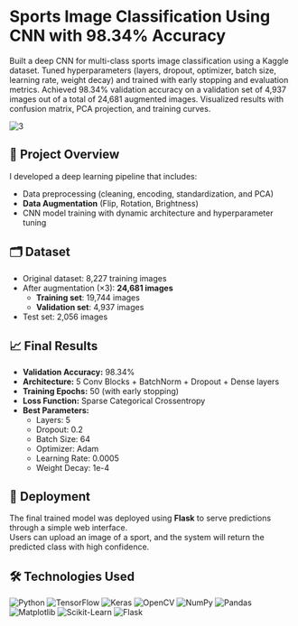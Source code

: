 # Sports Image Classification Using CNN with 98.34% Accuracy

Built a deep CNN for multi-class sports image classification using a Kaggle dataset.
Tuned hyperparameters (layers, dropout, optimizer, batch size, learning rate, weight decay) and trained with early stopping and evaluation metrics.
Achieved 98.34% validation accuracy on a validation set of 4,937 images out of a total of 24,681 augmented images.
Visualized results with confusion matrix, PCA projection, and training curves.

![3](https://github.com/user-attachments/assets/94ff3120-3a8e-45ef-9243-2a039366e129)

## 🧠 Project Overview

I developed a deep learning pipeline that includes:
- Data preprocessing (cleaning, encoding, standardization, and PCA)
- **Data Augmentation** (Flip, Rotation, Brightness)
- CNN model training with dynamic architecture and hyperparameter tuning

## 🗂️ Dataset

- Original dataset: 8,227 training images  
- After augmentation (×3): **24,681 images**
  - **Training set**: 19,744 images  
  - **Validation set**: 4,937 images  
- Test set: 2,056 images

## 📈 Final Results

- **Validation Accuracy:** 98.34%
- **Architecture:** 5 Conv Blocks + BatchNorm + Dropout + Dense layers
- **Training Epochs:** 50 (with early stopping)
- **Loss Function:** Sparse Categorical Crossentropy
- **Best Parameters:**
  - Layers: 5
  - Dropout: 0.2
  - Batch Size: 64
  - Optimizer: Adam
  - Learning Rate: 0.0005
  - Weight Decay: 1e-4
    
## 🚀 Deployment

The final trained model was deployed using **Flask** to serve predictions through a simple web interface.  
Users can upload an image of a sport, and the system will return the predicted class with high confidence.

## 🛠️ Technologies Used

![Python](https://img.shields.io/badge/Python-3776AB?style=flat&logo=python&logoColor=white)
![TensorFlow](https://img.shields.io/badge/TensorFlow-FF6F00?style=flat&logo=tensorflow&logoColor=white)
![Keras](https://img.shields.io/badge/Keras-D00000?style=flat&logo=keras&logoColor=white)
![OpenCV](https://img.shields.io/badge/OpenCV-5C3EE8?style=flat&logo=opencv&logoColor=white)
![NumPy](https://img.shields.io/badge/NumPy-013243?style=flat&logo=numpy&logoColor=white)
![Pandas](https://img.shields.io/badge/Pandas-150458?style=flat&logo=pandas&logoColor=white)
![Matplotlib](https://img.shields.io/badge/Matplotlib-11557C?style=flat&logo=matplotlib&logoColor=white)
![Scikit-Learn](https://img.shields.io/badge/Scikit--Learn-F7931E?style=flat&logo=scikit-learn&logoColor=white)
![Flask](https://img.shields.io/badge/Flask-000000?style=flat&logo=flask&logoColor=white)

